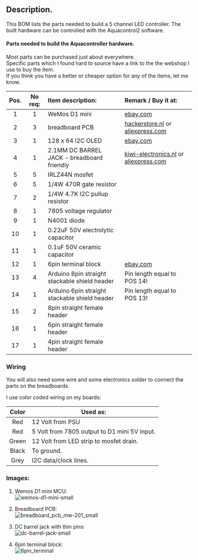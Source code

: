 ## Description.

This BOM lists the parts needed to build a 5 channel LED controller.
The built hardware can be controlled with the Aquacontrol2 software.

#### Parts needed to build the Aquacontroller hardware.

Most parts can be purchased just about everywhere.
<br>Specific parts which I found hard to source have a link to the the webshop I use to buy the item.
<br>If you think you have a better or cheaper option for any of the items, let me know.

| Pos.  | No req:  | Item description: | Remark / Buy it at:  
|:-----:| :------------:|:-----------------| :------------------------------------------------------------
| 1     | 1             | WeMos D1 mini    | [ebay.com](http://www.ebay.com/itm/191787524741?_trksid=p2057872.m2749.l2649&ssPageName=STRK%3AMEBIDX%3AIT)
| 2     | 3             | breadboard PCB   | [hackerstore.nl](https://hackerstore.nl/Artikel/831) or [aliexpress.com](https://www.aliexpress.com/store/product/Universal-Breadboard-400-point-MW-201-Solderless-Prototype-Bread-board-PCB-for-arduino-raspberry-pi-2/1270976_32398566022.html)
| 3     | 1             | 128 x 64 I2C OLED    | [ebay.com](http://www.ebay.com/itm/0-96-I2C-IIC-SPI-Serial-128X64-White-OLED-LCD-LED-Display-Module-for-Arduino-ZD-/282416950341?hash=item41c15cac45:g:eygAAOSwHsRYEd61)
| 4     | 1             | 2.1MM DC BARREL JACK - breadboard friendly   | [kiwi-electronics.nl](https://www.kiwi-electronics.nl/2.1mm-DC-barrel-jack-Breadboard-compatible) or [aliexpress.com](https://www.aliexpress.com/item/Breadboard-friendly-3-5-1-3mm-DC-barrel-jack-for-raspberry-pi-for-bread-board-A206/32694934128.html)
| 5     | 5             | IRLZ44N mosfet   | 
| 6     | 5             | 1/4W 470R gate resistor    | 
| 7     | 2             | 1/4W 4.7K I2C pullup resistor    | 
| 8     | 1             | 7805 voltage regulator    |
| 9     | 1             | N4001 diode    | 
| 10    | 1             | 0.22uF 50V electrolytic capacitor    | 
| 11    | 1             | 0.1uF 50V ceramic capacitor    | 
| 12    | 1             | 6pin terminal block    | [ebay.com](http://www.ebay.com/itm/10Pcs-2-54mm-0-1-Universal-6-Pin-6-Poles-PCB-Screw-Terminal-Block-Connector/182310502636)
| 13    | 4             | Arduino 8pin straight stackable shield header | Pin length equal to POS 14!
| 14    | 1             | Arduino 6pin straight stackable shield header | Pin length equal to POS 13!
| 15    | 2             | 8pin straight female header |
| 16    | 1             | 6pin straight female header |
| 17    | 1             | 4pin straight female header |

### Wiring
You will also need some wire and some electronics solder to connect the parts on the breadboards.

I use color coded wiring on my boards:

| Color | Used as: |
| :-----: | ----- |
| Red    | 12 Volt from PSU
| Red    | 5 Volt from 7805 output to D1 mini 5V input. 
| Green  | 12 Volt from LED strip to mosfet drain.
| Black  | To ground.
| Grey   | I2C data/clock lines.

### Images:

1. Wemos D1 mini MCU:<br>![wemos-d1-mini-small](https://cloud.githubusercontent.com/assets/24290108/25041455/659e4bdc-2110-11e7-8824-fadc77a6a3cf.jpg)

1. Breadboard PCB:<br>![breadboard_pcb_mw-201_small](https://cloud.githubusercontent.com/assets/24290108/25041189/a5c55fa4-210e-11e7-9007-787b08e0d6ac.jpg)

1. DC barrel jack with thin pins:<br>![dc-barrel-jack-small](https://cloud.githubusercontent.com/assets/24290108/25041190/a5ca3d08-210e-11e7-90db-d32be9c45fe4.jpg)

1. 6pin terminal block:<br>![6pin_terminal](https://cloud.githubusercontent.com/assets/24290108/25041576/4161bce4-2111-11e7-9407-9a6ec3af9b88.jpg)
